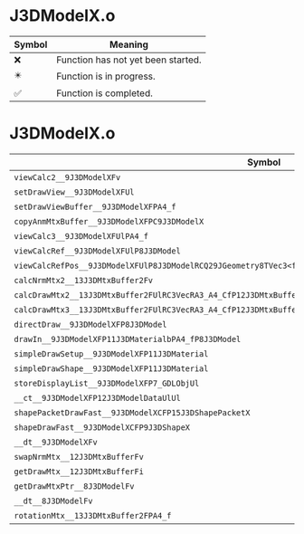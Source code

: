 # J3DModelX.o
| Symbol | Meaning 
| ------------- | ------------- 
| :x: | Function has not yet been started. 
| :eight_pointed_black_star: | Function is in progress. 
| :white_check_mark: | Function is completed. 


# J3DModelX.o
| Symbol | Decompiled? |
| ------------- | ------------- |
| `viewCalc2__9J3DModelXFv` | :x: |
| `setDrawView__9J3DModelXFUl` | :x: |
| `setDrawViewBuffer__9J3DModelXFPA4_f` | :x: |
| `copyAnmMtxBuffer__9J3DModelXFPC9J3DModelX` | :x: |
| `viewCalc3__9J3DModelXFUlPA4_f` | :x: |
| `viewCalcRef__9J3DModelXFUlP8J3DModel` | :x: |
| `viewCalcRefPos__9J3DModelXFUlP8J3DModelRCQ29JGeometry8TVec3<f>RCQ29JGeometry8TVec3<f>` | :x: |
| `calcNrmMtx2__13J3DMtxBuffer2Fv` | :x: |
| `calcDrawMtx2__13J3DMtxBuffer2FUlRC3VecRA3_A4_CfP12J3DMtxBuffer` | :x: |
| `calcDrawMtx3__13J3DMtxBuffer2FUlRC3VecRA3_A4_CfP12J3DMtxBufferRCQ29JGeometry8TVec3<f>RCQ29JGeometry8TVec3<f>` | :x: |
| `directDraw__9J3DModelXFP8J3DModel` | :x: |
| `drawIn__9J3DModelXFP11J3DMaterialbPA4_fP8J3DModel` | :x: |
| `simpleDrawSetup__9J3DModelXFP11J3DMaterial` | :x: |
| `simpleDrawShape__9J3DModelXFP11J3DMaterial` | :x: |
| `storeDisplayList__9J3DModelXFP7_GDLObjUl` | :x: |
| `__ct__9J3DModelXFP12J3DModelDataUlUl` | :x: |
| `shapePacketDrawFast__9J3DModelXCFP15J3DShapePacketX` | :x: |
| `shapeDrawFast__9J3DModelXCFP9J3DShapeX` | :x: |
| `__dt__9J3DModelXFv` | :x: |
| `swapNrmMtx__12J3DMtxBufferFv` | :x: |
| `getDrawMtx__12J3DMtxBufferFi` | :x: |
| `getDrawMtxPtr__8J3DModelFv` | :x: |
| `__dt__8J3DModelFv` | :x: |
| `rotationMtx__13J3DMtxBuffer2FPA4_f` | :x: |

